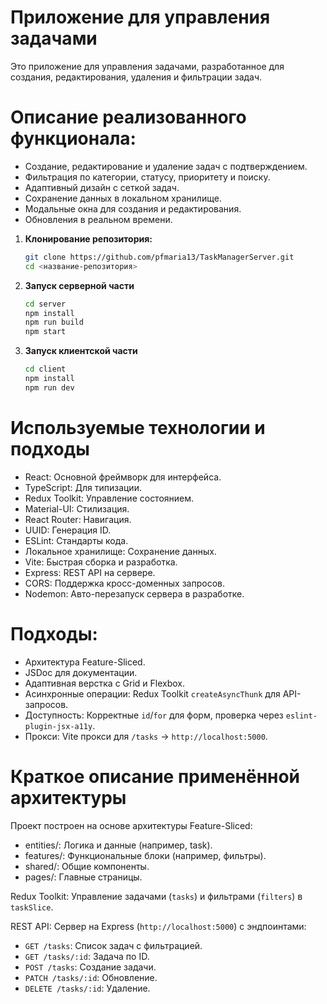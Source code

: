 # Приложение для управления задачами

Это приложение для управления задачами, разработанное для создания, редактирования, удаления и фильтрации задач.

# Описание реализованного функционала:
- Создание, редактирование и удаление задач с подтверждением.
- Фильтрация по категории, статусу, приоритету и поиску.
- Адаптивный дизайн с сеткой задач.
- Сохранение данных в локальном хранилище.
- Модальные окна для создания и редактирования.
- Обновления в реальном времени.

1. **Клонирование репозитория:**
   ```bash
   git clone https://github.com/pfmaria13/TaskManagerServer.git
   cd <название-репозитория>

2. **Запуск серверной части**
    ```bash
   cd server
   npm install
   npm run build
   npm start

3. **Запуск клиентской части**
    ```bash
   cd client
   npm install
   npm run dev

# Используемые технологии и подходы
- React: Основной фреймворк для интерфейса.
- TypeScript: Для типизации.
- Redux Toolkit: Управление состоянием.
- Material-UI: Стилизация.
- React Router: Навигация.
- UUID: Генерация ID.
- ESLint: Стандарты кода.
- Локальное хранилище: Сохранение данных.
- Vite: Быстрая сборка и разработка.
- Express: REST API на сервере.
- CORS: Поддержка кросс-доменных запросов.
- Nodemon: Авто-перезапуск сервера в разработке.

# Подходы:
- Архитектура Feature-Sliced.
- JSDoc для документации.
- Адаптивная верстка с Grid и Flexbox.
- Асинхронные операции: Redux Toolkit `createAsyncThunk` для API-запросов.
- Доступность: Корректные `id`/`for` для форм, проверка через `eslint-plugin-jsx-a11y`.
- Прокси: Vite прокси для `/tasks` → `http://localhost:5000`.

# Краткое описание применённой архитектуры
Проект построен на основе архитектуры Feature-Sliced:

- entities/: Логика и данные (например, task).
- features/: Функциональные блоки (например, фильтры).
- shared/: Общие компоненты.
- pages/: Главные страницы.

Redux Toolkit: Управление задачами (`tasks`) и фильтрами (`filters`) в `taskSlice`.

REST API: Сервер на Express (`http://localhost:5000`) с эндпоинтами:
- `GET /tasks`: Список задач с фильтрацией.
- `GET /tasks/:id`: Задача по ID.
- `POST /tasks`: Создание задачи.
- `PATCH /tasks/:id`: Обновление.
- `DELETE /tasks/:id`: Удаление.
